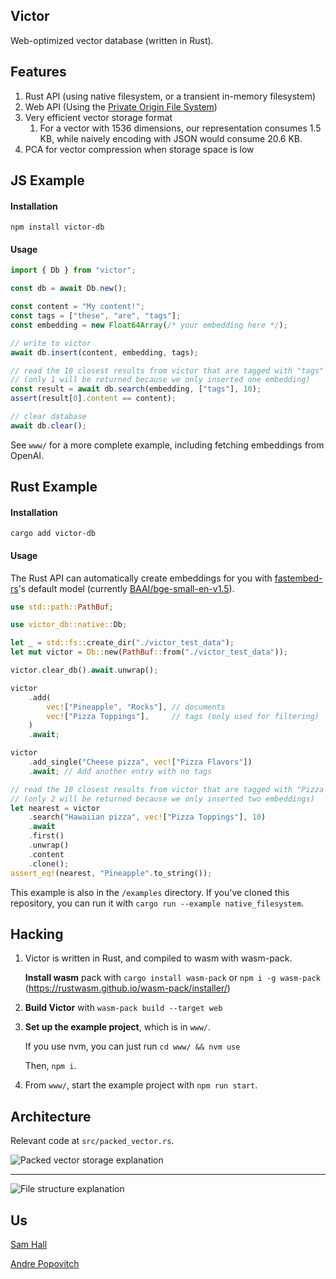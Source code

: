 ## Victor

Web-optimized vector database (written in Rust).

## Features

1. Rust API (using native filesystem, or a transient in-memory filesystem)
2. Web API (Using the [Private Origin File System](https://web.dev/origin-private-file-system/))
3. Very efficient vector storage format
   1. For a vector with 1536 dimensions, our representation consumes 1.5 KB, while naively encoding with JSON would consume 20.6 KB.
4. PCA for vector compression when storage space is low


## JS Example

#### Installation

```
npm install victor-db
```

#### Usage

```ts
import { Db } from "victor";

const db = await Db.new();

const content = "My content!";
const tags = ["these", "are", "tags"];
const embedding = new Float64Array(/* your embedding here */);

// write to victor
await db.insert(content, embedding, tags);

// read the 10 closest results from victor that are tagged with "tags"
// (only 1 will be returned because we only inserted one embedding)
const result = await db.search(embedding, ["tags"], 10);
assert(result[0].content == content);

// clear database
await db.clear();
```

See `www/` for a more complete example, including fetching embeddings from OpenAI.

## Rust Example

#### Installation

```
cargo add victor-db
```

#### Usage

The Rust API can automatically create embeddings for you with [fastembed-rs](https://github.com/anush008/fastembed-rs?tab=readme-ov-file)'s default model (currently [BAAI/bge-small-en-v1.5](https://huggingface.co/BAAI/bge-small-en-v1.5)).

```rust
use std::path::PathBuf;

use victor_db::native::Db;

let _ = std::fs::create_dir("./victor_test_data");
let mut victor = Db::new(PathBuf::from("./victor_test_data"));

victor.clear_db().await.unwrap();

victor
    .add(
        vec!["Pineapple", "Rocks"], // documents
        vec!["Pizza Toppings"],     // tags (only used for filtering)
    )
    .await;

victor
    .add_single("Cheese pizza", vec!["Pizza Flavors"])
    .await; // Add another entry with no tags

// read the 10 closest results from victor that are tagged with "Pizza Toppings"
// (only 2 will be returned because we only inserted two embeddings)
let nearest = victor
    .search("Hawaiian pizza", vec!["Pizza Toppings"], 10)
    .await
    .first()
    .unwrap()
    .content
    .clone();
assert_eq!(nearest, "Pineapple".to_string());
```

This example is also in the `/examples` directory. If you've cloned this repository, you can run it with `cargo run --example native_filesystem`.

## Hacking

1. Victor is written in Rust, and compiled to wasm with wasm-pack.

   **Install wasm** pack with `cargo install wasm-pack` or `npm i -g wasm-pack`
   (https://rustwasm.github.io/wasm-pack/installer/)

2. **Build Victor** with `wasm-pack build --target web`

3. **Set up the example project**, which is in `www/`.

   If you use nvm, you can just run `cd www/ && nvm use`

   Then, `npm i`.

4. From `www/`, start the example project with `npm run start`.

## Architecture

Relevant code at `src/packed_vector.rs`.

![Packed vector storage explanation](./assets/packed_vector_storage.png)

---

![File structure explanation](assets/file_structure.png)

## Us

[Sam Hall](https://twitter.com/Shmall27)

[Andre Popovitch](https://twitter.com/ChadNauseam)

